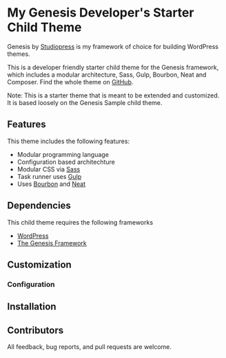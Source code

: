 # My Genesis Developer's Starter Child Theme

Genesis by [Studiopress](http://www.studiopress.com/) is my framework of choice for building WordPress themes.

This is a developer friendly starter child theme for the Genesis framework, which includes a modular architecture, Sass, Gulp, Bourbon, Neat and Composer. Find the whole theme on [GitHub](https://github.com/webjen/my-genesis-starter-theme).

Note: This is a starter theme that is meant to be extended and customized. It is based loosely on the Genesis Sample child theme.

## Features

This theme includes the following features:

- Modular programming language
- Configuration based architechture
- Modular CSS via [Sass](http://sass-lang.com/)
- Task runner uses [Gulp](http://gulpjs.com/)
- Uses [Bourbon](http://bourbon.io/) and [Neat](http://neat.bourbon.io/)

## Dependencies

This child theme requires the following frameworks

- [WordPress](https://wordpress.org)
- [The Genesis Framework](http://my.studiopress.com/themes/genesis/)

## Customization

### Configuration

## Installation

## Contributors

All feedback, bug reports, and pull requests are welcome.
